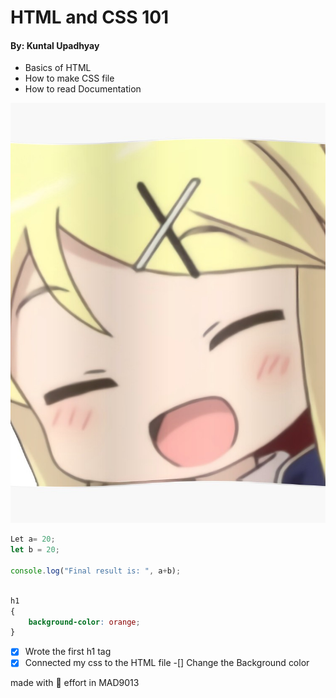 # HTML and CSS 101
#### By: Kuntal Upadhyay

* Basics of HTML
* How to make CSS file
*  How to read Documentation

![alt](ayaya.jpg)

```javascript
Let a= 20;
let b = 20;

console.log("Final result is: ", a+b);
```

```css

h1
{
    background-color: orange;
}
```

-[x] Wrote the first h1 tag
-[x] Connected my css to the HTML file
-[] Change the Background color

made with :100: effort in MAD9013